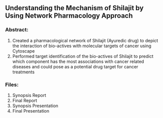 ## Understanding the Mechanism of Shilajit by Using Network Pharmacology Approach

### Abstract:

1. Created a pharmacological network of Shilajit (Ayuredic drug) to depict the interaction of bio-actives with molecular targets of cancer using Cytoscape <br/>
2. Performed target identification of the bio-actives of Shilajit to predict which component has the most associations with cancer related diseases and could pose as a potential drug target for cancer treatments

### Files: 

1. Synopsis Report
2. Final Report
3. Synopsis Presentation
4. Final Presentation
